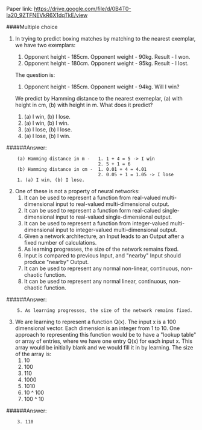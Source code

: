 Paper link: https://drive.google.com/file/d/0B4T0-Ia20_9ZTFNEVkR6X1dqTkE/view

####Multiple choice
1. In trying to predict boxing matches by matching to the nearest exemplar, we have two exemplars:
      
      1. Opponent height - 185cm. Opponent weight - 90kg. Result - I won.
      2. Opponent height - 180cm. Opponent weight - 95kg. Result - I lost.
    
    The question is:
      1. Opponent height - 185cm. Opponent weight - 94kg. Will I win?
    
    We predict by Hamming distance to the nearest exemeplar, (a) with height in cm, (b) with height in m. What does it predict?
      1. (a) I win, (b) I lose.
      2. (a) I win, (b) I win.
      3. (a) I lose, (b) I lose.
      4. (a) I lose, (b) I win.

######Answer:
```
    (a) Hamming distance in m -   1. 1 + 4 = 5 -> I win
                                  2. 5 + 1 = 6
    (b) Hamming distance in cm -  1. 0.01 + 4 = 4.01
                                  2. 0.05 + 1 = 1.05 -> I lose
    1. (a) I win, (b) I lose.
```
    
2. One of these is not a property of neural networks:
    1. It can be used to represent a function from real-valued multi-dimensional input to real-valued multi-dimensional output.
    2. It can be used to represent a function form real-calued single-dimensional input to real-valued single-dimensional output.
    3. It can be used to represent a function from integer-valued multi-dimensional input to integer-valued multi-dimensional output.
    4. Given a network architecture, an Input leads to an Output after a fixed number of calculations.
    5. As learning progresses, the size of the network remains fixed.
    6. Input is compared to previous Input, and "nearby" Input should produce "nearby" Output.
    7. It can be used to represent any normal non-linear, continuous, non-chaotic function.
    8. It can be used to represent any normal linear, continuous, non-chaotic function.

######Answer:
```
    5. As learning progresses, the size of the network remains fixed.
```

3. We are learning to represent a function Q(x). The input x is a 100 dimensional vector. Each dimension is an integer from 1 to 10.
   One approach to representing this function would be to have a "lookup table" or array of entries, where we have one entry Q(x) for 
   each input x. This array would be initially blank and we would fill it in by learning. The size of the array is:
    1. 10
    2. 100
    3. 110
    4. 1000
    5. 1010
    6. 10 ^ 100
    7. 100 ^ 10

######Answer:
```
    3. 110
```
